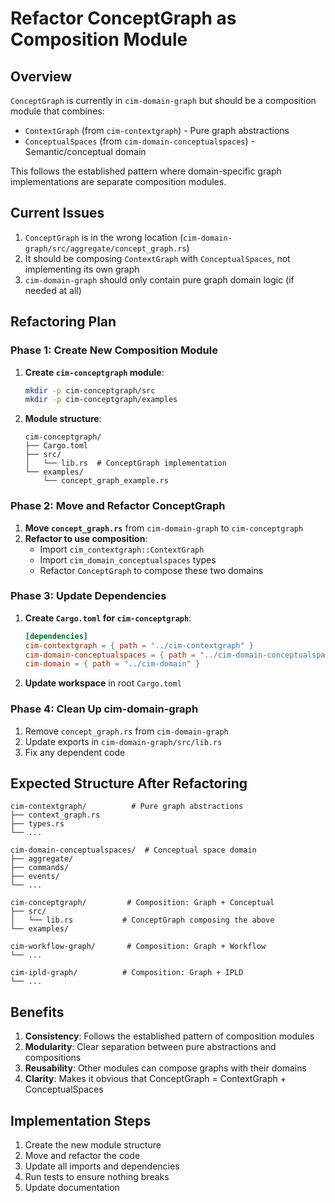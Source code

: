 # Refactor ConceptGraph as Composition Module

## Overview
`ConceptGraph` is currently in `cim-domain-graph` but should be a composition module that combines:
- `ContextGraph` (from `cim-contextgraph`) - Pure graph abstractions
- `ConceptualSpaces` (from `cim-domain-conceptualspaces`) - Semantic/conceptual domain

This follows the established pattern where domain-specific graph implementations are separate composition modules.

## Current Issues
1. `ConceptGraph` is in the wrong location (`cim-domain-graph/src/aggregate/concept_graph.rs`)
2. It should be composing `ContextGraph` with `ConceptualSpaces`, not implementing its own graph
3. `cim-domain-graph` should only contain pure graph domain logic (if needed at all)

## Refactoring Plan

### Phase 1: Create New Composition Module
1. **Create `cim-conceptgraph` module**:
   ```bash
   mkdir -p cim-conceptgraph/src
   mkdir -p cim-conceptgraph/examples
   ```

2. **Module structure**:
   ```
   cim-conceptgraph/
   ├── Cargo.toml
   ├── src/
   │   └── lib.rs  # ConceptGraph implementation
   └── examples/
       └── concept_graph_example.rs
   ```

### Phase 2: Move and Refactor ConceptGraph
1. **Move `concept_graph.rs`** from `cim-domain-graph` to `cim-conceptgraph`
2. **Refactor to use composition**:
   - Import `cim_contextgraph::ContextGraph`
   - Import `cim_domain_conceptualspaces` types
   - Refactor `ConceptGraph` to compose these two domains

### Phase 3: Update Dependencies
1. **Create `Cargo.toml` for `cim-conceptgraph`**:
   ```toml
   [dependencies]
   cim-contextgraph = { path = "../cim-contextgraph" }
   cim-domain-conceptualspaces = { path = "../cim-domain-conceptualspaces" }
   cim-domain = { path = "../cim-domain" }
   ```

2. **Update workspace** in root `Cargo.toml`

### Phase 4: Clean Up cim-domain-graph
1. Remove `concept_graph.rs` from `cim-domain-graph`
2. Update exports in `cim-domain-graph/src/lib.rs`
3. Fix any dependent code

## Expected Structure After Refactoring

```
cim-contextgraph/          # Pure graph abstractions
├── context_graph.rs
├── types.rs
└── ...

cim-domain-conceptualspaces/  # Conceptual space domain
├── aggregate/
├── commands/
├── events/
└── ...

cim-conceptgraph/         # Composition: Graph + Conceptual
├── src/
│   └── lib.rs           # ConceptGraph composing the above
└── examples/

cim-workflow-graph/       # Composition: Graph + Workflow
└── ...

cim-ipld-graph/          # Composition: Graph + IPLD
└── ...
```

## Benefits
1. **Consistency**: Follows the established pattern of composition modules
2. **Modularity**: Clear separation between pure abstractions and compositions
3. **Reusability**: Other modules can compose graphs with their domains
4. **Clarity**: Makes it obvious that ConceptGraph = ContextGraph + ConceptualSpaces

## Implementation Steps
1. Create the new module structure
2. Move and refactor the code
3. Update all imports and dependencies
4. Run tests to ensure nothing breaks
5. Update documentation
